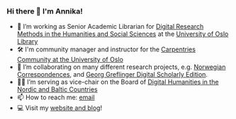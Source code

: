 ### Hi there 👋 I'm Annika!


- 💾 I’m working as Senior Academic Librarian for [Digital Research Methods in the Humanities and Social Sciences](https://github.com/humsamdigiforsk) at the [University of Oslo Library](https://www.ub.uio.no/english/)
- 🛠  I'm community manager and instructor for the [Carpentries Community at the University of Oslo](https://uio-carpentry.github.io/)
- 📨  I’m collaborating on many different research projects, e.g. [Norwegian Correspondences](https://github.com/norkorr), and [Georg Greflinger Digital Scholarly Edition](https://greflinger.hypotheses.org/).
- 👩‍💻  I’m serving as vice-chair on the Board of [Digital Humanities in the Nordic and Baltic Countries](http://dig-hum-nord.eu/)
- 📫  How to reach me: [email](mailto:arockenberger@gmail.com)
- 💻  Visit my [website and blog](http://www.annikarockenberger.com/)!
